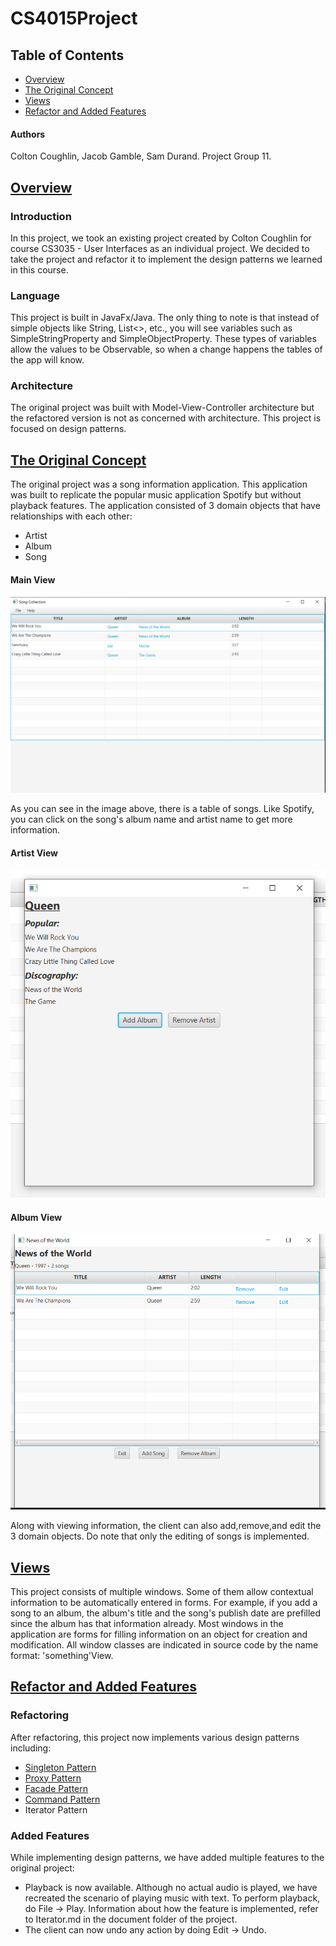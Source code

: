 # CS4015Project

## Table of Contents
- [Overview](https://github.com/NiftyAlpaca/CS4015Project#-overview)
- [The Original Concept](https://github.com/NiftyAlpaca/CS4015Project#-the-original-concept)
- [Views](https://github.com/NiftyAlpaca/CS4015Project#-views)
- [Refactor and Added Features](https://github.com/NiftyAlpaca/CS4015Project#-refactor-and-added-features)

#### Authors
Colton Coughlin, Jacob Gamble, Sam Durand. Project Group 11.

## <ins> Overview

### Introduction

In this project, we took an existing project created by Colton Coughlin for course CS3035 - User Interfaces as an individual project. 
We decided to take the project and refactor it to implement the design patterns we learned in this course.

### Language
This project is built in JavaFx/Java. The only thing to note is that instead of simple objects like String, List<>, etc.,
you will see variables such as SimpleStringProperty and SimpleObjectProperty. These types of variables
allow the values to be Observable, so when a change happens the tables of the app will know.

### Architecture
The original project was built with Model-View-Controller architecture but the refactored version is not as concerned with
architecture. This project is focused on design patterns.

## <ins> The Original Concept

The original project was a song information application. This application was built to replicate the popular music application Spotify 
but without playback features.  The application consisted of 3 domain objects that have relationships with each other:
- Artist
- Album
- Song

#### Main View
![Application-MainView1](doc/Images/Application-MainTable.PNG)

As you can see in the image above, there is a table of songs. Like Spotify, you can click on the song's album name and
artist name to get more information.

#### Artist View
![Application-ArtistView](doc/Images/ArtistView.PNG)

#### Album View
![Application-AlbumView](doc/Images/AlbumView.PNG)

Along with viewing information, the client can also add,remove,and edit the 3 domain objects. Do note that only the editing of
songs is implemented.

## <ins> Views

This project consists of multiple windows. Some of them allow contextual information to be automatically entered in
forms. For example, if you add a song to an album, the album's title and the song's publish date are prefilled since the album 
has that information already. Most windows in the application are forms for filling information on an object for creation
and modification. All window classes are indicated in source code by the name format: 'something'View.

## <ins> Refactor and Added Features

### Refactoring

After refactoring, this project now implements various design patterns including:

- [Singleton Pattern](https://github.com/NiftyAlpaca/CS4015Project/blob/main/doc/Singleton.md)
- [Proxy Pattern](https://github.com/NiftyAlpaca/CS4015Project/blob/main/doc/Proxy.md)
- [Facade Pattern]((https://github.com/NiftyAlpaca/CS4015Project/blob/main/doc/Facade.md))
- [Command Pattern](https://github.com/NiftyAlpaca/CS4015Project/blob/main/doc/Command.md)
- Iterator Pattern

### Added Features

While implementing design patterns, we have added multiple features to the original project:

- Playback is now available. Although no actual audio is played, we have recreated the scenario of playing music with text.
To perform playback, do File -> Play. Information about how the feature is implemented, refer to Iterator.md in the document
folder of the project.
- The client can now undo any action by doing Edit -> Undo.
